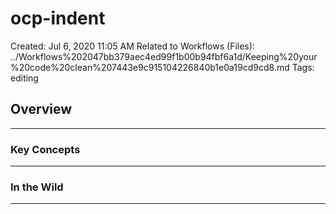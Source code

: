 # ocp-indent

Created: Jul 6, 2020 11:05 AM
Related to Workflows (Files): ../Workflows%202047bb379aec4ed99f1b00b94fbf6a1d/Keeping%20your%20code%20clean%207443e9c915104226840b1e0a19cd9cd8.md
Tags: editing

## Overview

---

### Key Concepts

---

### In the Wild

---